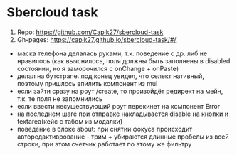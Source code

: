 # Sbercloud task

1. Repo: https://github.com/Capik27/sbercloud-task
2. Gh-pages: https://capik27.github.io/sbercloud-task/#/

- маска телефона делалась руками, т.к. поведение с др. либ не нравилось (как выяснилось, поля должны быть заполнены в disabled состоянии, но я заморочился с onChange + onPaste)
- делал на бутстрапе. под конец увидел, что селект нативный, поэтому пришлось впилить компонент из mui
- если зайти сразу на роут /create, то произойдёт редирект на мейн, т.к. те поля не запомнились
- если ввести несуществующий роут перекинет на компонент Error
- на последнем шаге при отправке накладывается disable на кнопки и textarea(кейс с табом из модалки)
- поведение в блоке about: при снятии фокуса происходит авторедактиврование - трим + убираются длинные пробелы из всей строки, при этом счетчик работает по этому же фильтру
